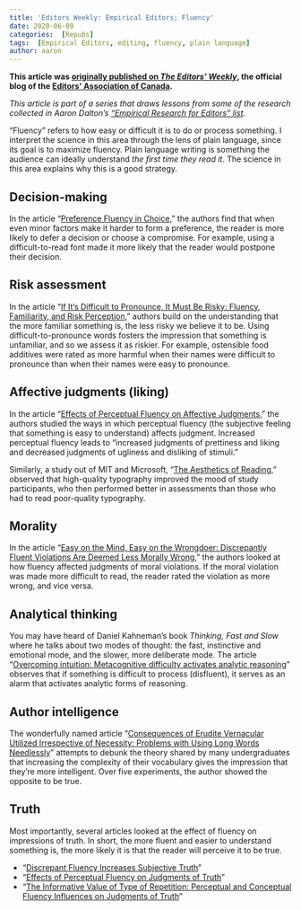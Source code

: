 ```yaml
---
title: 'Editors Weekly: Empirical Editors; Fluency'
date: 2020-06-09
categories:  [Repubs]
tags:  [Empirical Editors, editing, fluency, plain language]
author: aaron
---
```


**This article was [originally published on *The Editors' Weekly*](http://blog.editors.ca/?p=6662), the official blog of the [Editors' Association of Canada](http://editors.ca).**

<!--more-->

*This article is part of a series that draws lessons from some of the research collected in Aaron Dalton’s [“Empirical Research for Editors” list](https://aarondalton.ca/empiricaleditors).*

“Fluency” refers to how easy or difficult it is to do or process something. I interpret the science in this area through the lens of plain language, since its goal is to maximize fluency. Plain language writing is something the audience can ideally understand *the first time they read it*. The science in this area explains why this is a good strategy.

## Decision-making

In the article “[Preference Fluency in Choice](https://journals.sagepub.com/doi/10.1509/jmkr.44.3.347),” the authors find that when even minor factors make it harder to form a preference, the reader is more likely to defer a decision or choose a compromise. For example, using a difficult-to-read font made it more likely that the reader would postpone their decision.

## Risk assessment

In the article “[If It’s Difficult to Pronounce, It Must Be Risky: Fluency, Familiarity, and Risk Perception](https://dx.doi.org/10.1111/j.1467-9280.2009.02267.x),” authors build on the understanding that the more familiar something is, the less risky we believe it to be. Using difficult-to-pronounce words fosters the impression that something is unfamiliar, and so we assess it as riskier. For example, ostensible food additives were rated as more harmful when their names were difficult to pronounce than when their names were easy to pronounce.

## Affective judgments (liking)

In the article “[Effects of Perceptual Fluency on Affective Judgments](https://dx.doi.org/10.1111/1467-9280.00008),” the authors studied the ways in which perceptual fluency (the subjective feeling that something is easy to understand) affects judgment. Increased perceptual fluency leads to “increased judgments of prettiness and liking and decreased judgments of ugliness and disliking of stimuli.”

Similarly, a study out of MIT and Microsoft, “[The Aesthetics of Reading](http://affect.media.mit.edu/pdfs/05.larson-picard.pdf),” observed that high-quality typography improved the mood of study participants, who then performed better in assessments than those who had to read poor-quality typography.

## Morality

In the article “[Easy on the Mind, Easy on the Wrongdoer: Discrepantly Fluent Violations Are Deemed Less Morally Wrong](https://dx.doi.org/10.1016/j.cognition.2009.06.001),” the authors looked at how fluency affected judgments of moral violations. If the moral violation was made more difficult to read, the reader rated the violation as more wrong, and vice versa.

## Analytical thinking

You may have heard of Daniel Kahneman’s book *Thinking, Fast and Slow* where he talks about two modes of thought: the fast, instinctive and emotional mode, and the slower, more deliberate mode. The article “[Overcoming intuition: Metacognitive difficulty activates analytic reasoning](https://dx.doi.org/10.1037/0096-3445.136.4.569)” observes that if something is difficult to process (disfluent), it serves as an alarm that activates analytic forms of reasoning.

## Author intelligence

The wonderfully named article “[Consequences of Erudite Vernacular Utilized Irrespective of Necessity: Problems with Using Long Words Needlessly](https://dx.doi.org/10.1002/acp.1178)” attempts to debunk the theory shared by many undergraduates that increasing the complexity of their vocabulary gives the impression that they’re more intelligent. Over five experiments, the author showed the opposite to be true.

## Truth

Most importantly, several articles looked at the effect of fluency on impressions of truth. In short, the more fluent and easier to understand something is, the more likely it is that the reader will perceive it to be true.

* “[Discrepant Fluency Increases Subjective Truth](https://dx.doi.org/10.1016/j.jesp.2007.04.005)”
* “[Effects of Perceptual Fluency on Judgments of Truth](https://dx.doi.org/10.1006/ccog.1999.0386)”
* “[The Informative Value of Type of Repetition: Perceptual and Conceptual Fluency Influences on Judgments of Truth](https://www.sciencedirect.com/science/article/abs/pii/S1053810017300879?via%3Dihub)”

